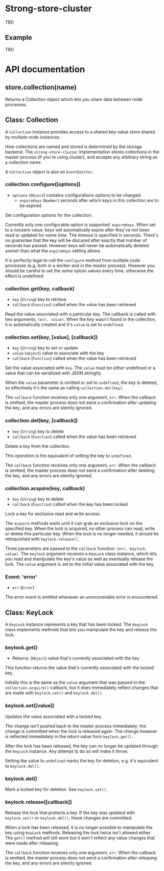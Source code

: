 # Strong-store-cluster

TBD

## Example

TBD

# API documentation

## store.collection(name)

Returns a Collection object which lets you share data between node processes.


## Class: Collection

A `Collection` instance provides access to a shared key-value store
shared by multiple node instances.

How collections are named and stored is determined by the storage backend. The
`strong-store-cluster` implementation stores collections in the master process
(if you're using cluster), and accepts any arbitrary string as a collection
name.

A `Collection` object is also an `EventEmitter`.


### collection.configure([options])

* `options` (`Object`) contains configurations options to be changed
  * `expireKeys` (`Number`) seconds after which keys in this
    collection are to be expired.

Set configuration options for the collection.

Currently only one configurable option is supported: `expireKeys`. When set
to a nonzero value, keys will automatically expire after they've not been
read or updated for some time. The timeout is specified in seconds. There's no
guarantee that the key will be discared after exactly that number of seconds
has passed. However keys will never be automatically deleted _sooner_ than what
the `expireKeys` setting allows.

It is perfectly legal to call the `configure` method from multiple node
processes (e.g. both in a worker and in the master process). However you
should be careful to set the _same_ option values every time, otherwise the
effect is undefined.


### collection.get(key, callback)

* `key` (`String`) key to retrieve
* `callback` (`Function`) called when the value has been retrieved

Read the value associated with a particular key. The callback is called with
two arguments, `(err, value)`. When the key wasn't found in the collection, it
is automatically created and it's `value` is set to `undefined`.


### collection.set(key, [value], [callback])

* `key` (`String`) key to set or update
* `value` (`object`) value to associate with the key
* `callback` (`Function`) called when the value has been retrieved

Set the value associated with `key`. The `value` must be either undefined or
a value that can be serialized with JSON.stringify.

When the `value` parameter is omitted or set to `undefined`, the key is
deleted, so effectively it's the same as calling `collection.del(key)`.

The `callback` function receives only one argument, `err`. When the
callback is omitted, the master process does not send a confirmation
after updating the key, and any errors are silently ignored.


### collection.del(key, [callback])

* `key` (`String`) key to delete
* `callback` (`Function`) called when the value has been retrieved

Delete a key from the collection.

This operation is the equivalent of setting the key to `undefined`.

The `callback` function receives only one argument, `err`. When the
callback is omitted, the master process does not send a confirmation
after deleting the key, and any errors are silently ignored.


### collection.acquire(key, callback)

* `key` (`String`) key to delete
* `callback` (`Function`) called when the key has been locked

Lock a key for exclusive read and write access.

The `acquire` methods waits until it can grab an exclusive lock on the
specified key. When the lock is acquired, no other process can read, write or
delete this particular key. When the lock is no longer needed, it should be
relinquished with `keylock.release()`.

Three parameters are passed to the `callback` function:
`(err, keylock, value)`. The `keylock` argument receives a `KeyLock` class
instance, which lets you read and manipulate the key's value as well as
eventually release the lock. The `value` argument is set to the initial value
associated with the key.


### Event: 'error'

* `err` (`Error`)

The error event is emitted whenever an unrecoverable error is encountered.


## Class: KeyLock

A `KeyLock` instance represents a key that has been locked. The `KeyLock`
class implements methods that lets you manipulate the key and release
the lock.


### keylock.get()

* Returns: (`Object`) value that's currently associated with the key

This function returns the value that's currently associated with the locked
key.

Initially this is the same as the `value` argument that was passed to the
`collection.acquire()` callback, but it does immediately reflect changes that
are made with `keylock.set()` and `keylock.del()`.


### keylock.set([value])

Updates the value associated with a locked key.

The change isn't pushed back to the master process immediately; the change
is committed when the lock is released again. The change however is reflected
immediately in the return value from `keylock.get()`.

After the lock has been released, the key can no longer be updated through the
`KeyLock` instance. Any attempt to do so will make it throw.

Setting the value to `undefined` marks the key for deletion, e.g. it's
equivalent to `keylock.del()`.


### keylock.del()

Mark a locked key for deletion. See `keylock.set()`.


### keylock.release([callback])

Release the lock that protects a key. If the key was updated with
`keylock.set()` or `keylock.del()`, these changes are committed.

When a lock has been released, it is no longer possible to manipulate the
key using `KeyLock` methods. Releasing the lock twice isn't allowed either.
The `get()` method will still work but it won't reflect any value changes
that were made after releasing.

The `callback` function receives only one argument, `err`. When the
callback is omitted, the master process does not send a confirmation
after releasing the key, and any errors are silently ignored.
